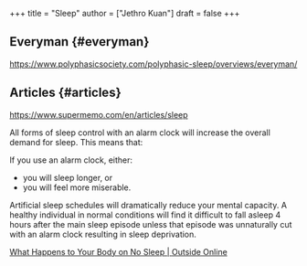 +++
title = "Sleep"
author = ["Jethro Kuan"]
draft = false
+++

## Everyman {#everyman}

<https://www.polyphasicsociety.com/polyphasic-sleep/overviews/everyman/>


## Articles {#articles}

<https://www.supermemo.com/en/articles/sleep>

All forms of sleep control with an alarm clock will increase the overall demand for sleep. This means that:

If you use an alarm clock, either:

-   you will sleep longer, or
-   you will feel more miserable.

Artificial sleep schedules will dramatically reduce your mental capacity. A healthy individual in normal conditions will find it difficult to fall asleep 4 hours after the main sleep episode unless that episode was unnaturally cut with an alarm clock resulting in sleep deprivation.

[What Happens to Your Body on No Sleep | Outside Online](https://www.outsideonline.com/2292806/your-body-no-sleep)